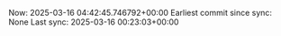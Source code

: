 Now: 2025-03-16 04:42:45.746792+00:00 Earliest commit since sync: None Last sync: 2025-03-16 00:23:03+00:00
